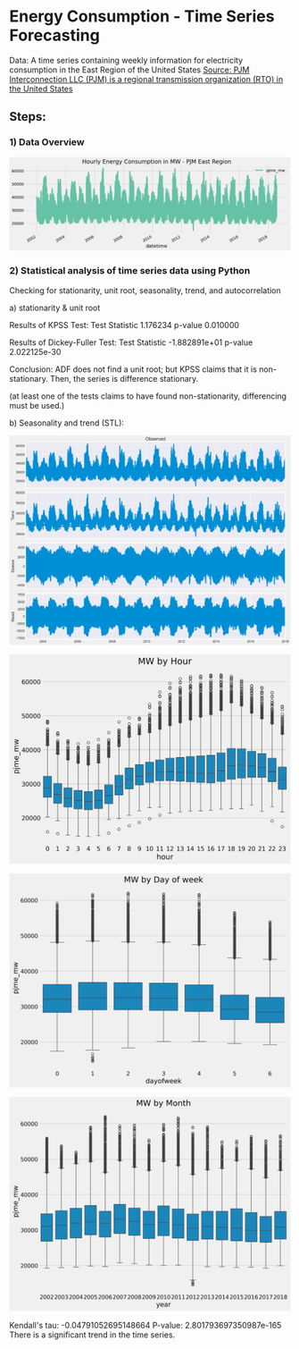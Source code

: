 <h1> Energy Consumption - Time Series Forecasting </h1>

Data: A time series containing weekly information for electricity consumption in the East Region of the United States
<a href="https://www.kaggle.com/datasets/robikscube/hourly-energy-consumption"> Source: PJM Interconnection LLC (PJM) is a regional transmission organization (RTO) in the United States </a>

<h2> Steps: </h2>

<h3>1) Data Overview</h3>

![ts1](https://github.com/Pollybs/energy_consumption_time_series/blob/main/plots/energy_use_graph.png)

<h3>2) Statistical analysis of time series data using Python</h3>

Checking for stationarity, unit root, seasonality, trend, and autocorrelation

a) stationarity &  unit root

Results of KPSS Test:
Test Statistic             1.176234
p-value                    0.010000

Results of Dickey-Fuller Test:
Test Statistic                -1.882891e+01
p-value                        2.022125e-30

Conclusion: ADF does not find a unit root; but KPSS claims that it is non-stationary. Then, the series is difference stationary. 

(at least one of the tests claims to have found non-stationarity, differencing must be used.)

b) Seasonality and trend (STL): 

![ts2](https://github.com/Pollybs/energy_consumption_time_series/blob/main/plots/stl.png)

![ts5](https://github.com/Pollybs/energy_consumption_time_series/blob/main/plots/mw_hour.png)

![ts3](https://github.com/Pollybs/energy_consumption_time_series/blob/main/plots/mw_day_week.png)

![ts4](https://github.com/Pollybs/energy_consumption_time_series/blob/main/plots/mw_month.png)

Kendall's tau: -0.04791052695148664
P-value: 2.801793697350987e-165
There is a significant trend in the time series.


